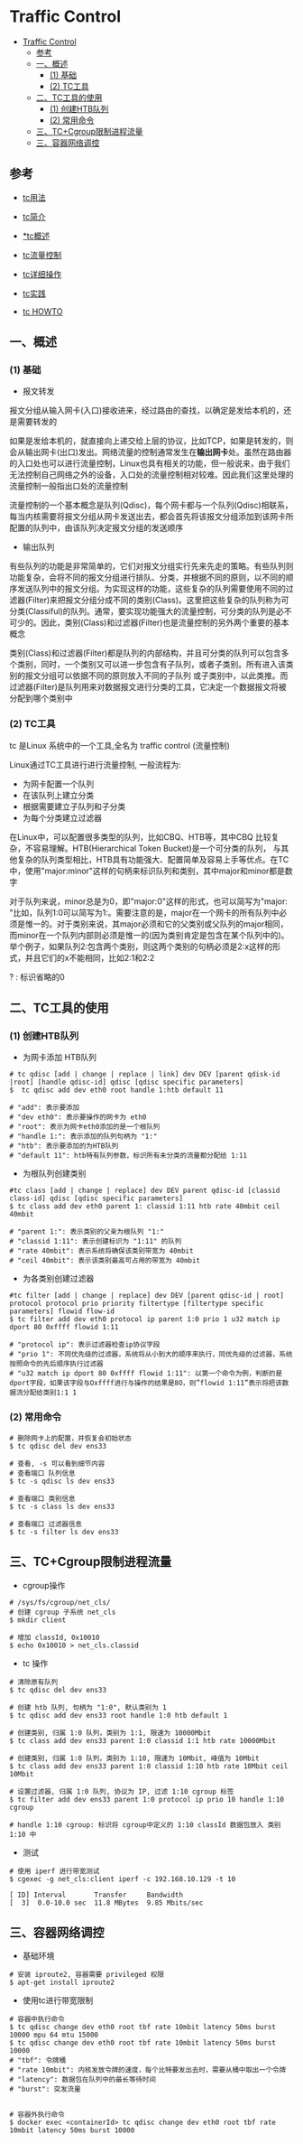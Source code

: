 # Traffic Control

- [Traffic Control](#traffic-control)
  - [参考](#参考)
  - [一、概述](#一概述)
    - [(1) 基础](#1-基础)
    - [(2) TC工具](#2-tc工具)
  - [二、TC工具的使用](#二tc工具的使用)
    - [(1) 创建HTB队列](#1-创建htb队列)
    - [(2) 常用命令](#2-常用命令)
  - [三、TC+Cgroup限制进程流量](#三tccgroup限制进程流量)
  - [三、容器网络调控](#三容器网络调控)

## 参考

- [tc用法](https://www.cnblogs.com/yulia/p/10346339.html)
- [tc简介](https://cloud.tencent.com/developer/article/1409664)
- [*tc概述](https://blog.csdn.net/qinyushuang/article/details/46611709)
- [tc流量控制](https://www.cnblogs.com/yhp-smarthome/p/11182683.html)
- [tc详细操作](https://blog.csdn.net/u011641885/article/details/45640313)

- [tc实践](http://perthcharles.github.io/2015/06/12/tc-tutorial/)
- [tc HOWTO](https://tldp.org/HOWTO/html_single/Traffic-Control-HOWTO/)

## 一、概述

### (1) 基础

- 报文转发

报文分组从输入网卡(入口)接收进来，经过路由的查找，以确定是发给本机的，还是需要转发的

如果是发给本机的，就直接向上递交给上层的协议，比如TCP，如果是转发的，则会从输出网卡(出口)发出。网络流量的控制通常发生在**输出网卡**处。虽然在路由器的入口处也可以进行流量控制，Linux也具有相关的功能，但一般说来，由于我们无法控制自己网络之外的设备，入口处的流量控制相对较难。因此我们这里处理的流量控制一般指出口处的流量控制

流量控制的一个基本概念是队列(Qdisc)，每个网卡都与一个队列(Qdisc)相联系，每当内核需要将报文分组从网卡发送出去，都会首先将该报文分组添加到该网卡所配置的队列中，由该队列决定报文分组的发送顺序

- 输出队列

有些队列的功能是非常简单的，它们对报文分组实行先来先走的策略。有些队列则功能复杂，会将不同的报文分组进行排队、分类，并根据不同的原则，以不同的顺序发送队列中的报文分组。为实现这样的功能，这些复杂的队列需要使用不同的过滤器(Filter)来把报文分组分成不同的类别(Class)。这里把这些复杂的队列称为可分类(Classiful)的队列。通常，要实现功能强大的流量控制，可分类的队列是必不可少的。因此，类别(Class)和过滤器(Filter)也是流量控制的另外两个重要的基本概念

类别(Class)和过滤器(Filter)都是队列的内部结构，并且可分类的队列可以包含多个类别，同时，一个类别又可以进一步包含有子队列，或者子类别。所有进入该类别的报文分组可以依据不同的原则放入不同的子队列 或子类别中，以此类推。而过滤器(Filter)是队列用来对数据报文进行分类的工具，它决定一个数据报文将被分配到哪个类别中

### (2) TC工具

tc 是Linux 系统中的一个工具,全名为 traffic control (流量控制)

Linux通过TC工具进行进行流量控制, 一般流程为:
   - 为网卡配置一个队列
   - 在该队列上建立分类
   - 根据需要建立子队列和子分类
   - 为每个分类建立过滤器

在Linux中，可以配置很多类型的队列，比如CBQ、HTB等，其中CBQ 比较复杂，不容易理解。HTB(Hierarchical Token Bucket)是一个可分类的队列， 与其他复杂的队列类型相比，HTB具有功能强大、配置简单及容易上手等优点。在TC中，使用"major:minor"这样的句柄来标识队列和类别，其中major和minor都是数字

对于队列来说，minor总是为0，即"major:0"这样的形式，也可以简写为"major: "比如，队列1:0可以简写为1:。需要注意的是，major在一个网卡的所有队列中必须是惟一的。对于类别来说，其major必须和它的父类别或父队列的major相同，而minor在一个队列内部则必须是惟一的(因为类别肯定是包含在某个队列中的)。举个例子，如果队列2:包含两个类别，则这两个类别的句柄必须是2:x这样的形式，并且它们的x不能相同，比如2:1和2:2

? : 标识省略的0

## 二、TC工具的使用

### (1) 创建HTB队列

- 为网卡添加 HTB队列

```shell
# tc qdisc [add | change | replace | link] dev DEV [parent qdisk-id |root] [handle qdisc-id] qdisc [qdisc specific parameters]
$  tc qdisc add dev eth0 root handle 1:htb default 11

# "add": 表示要添加
# "dev eth0": 表示要操作的网卡为 eth0
# "root": 表示为网卡eth0添加的是一个根队列
# "handle 1:": 表示添加的队列句柄为 "1:"
# "htb": 表示要添加的为HTB队列
# "default 11": htb特有队列参数，标识所有未分类的流量都分配给 1:11
```

- 为根队列创建类别

```shell
#tc class [add | change | replace] dev DEV parent qdisc-id [classid class-id] qdisc [qdisc specific parameters]
$ tc class add dev eth0 parent 1: classid 1:11 htb rate 40mbit ceil 40mbit

# "parent 1:": 表示类别的父亲为根队列 "1:"
# "classid 1:11": 表示创建标识为 "1:11" 的队列
# "rate 40mbit": 表示系统将确保该类别带宽为 40mbit
# "ceil 40mbit": 表示该类别最高可占用的带宽为 40mbit
```

- 为各类别创建过滤器
  
```shell
#tc filter [add | change | replace] dev DEV [parent qdisc-id | root] protocol protocol prio priority filtertype [filtertype specific parameters] flowid flow-id
$ tc filter add dev eth0 protocol ip parent 1:0 prio 1 u32 match ip dport 80 0xffff flowid 1:11

# "protocol ip": 表示过滤器检查ip协议字段
# "prio 1": 不同优先级的过滤器，系统将从小到大的顺序来执行，同优先级的过滤器，系统按照命令的先后顺序执行过滤器
# "u32 match ip dport 80 0xffff flowid 1:11": 以第一个命令为例，判断的是dport字段，如果该字段与Oxffff进行与操作的结果是8O，则”flowid 1:11”表示将把该数据流分配给类别1:1 1
```


### (2) 常用命令

```shell
# 删除网卡上的配置，并恢复会初始状态
$ tc qdisc del dev ens33 

# 查看, -s 可以看到细节内容
# 查看端口 队列信息
$ tc -s qdisc ls dev ens33 

# 查看端口 类别信息
$ tc -s class ls dev ens33

# 查看端口 过滤器信息
$ tc -s filter ls dev ens33

```


## 三、TC+Cgroup限制进程流量

- cgroup操作

```shell
# /sys/fs/cgroup/net_cls/
# 创建 cgroup 子系统 net_cls
$ mkdir client

# 增加 classId, 0x10010
$ echo 0x10010 > net_cls.classid

```

- tc 操作

```shell
# 清除原有队列
$ tc qdisc del dev ens33

# 创建 htb 队列, 句柄为 "1:0", 默认类别为 1
$ tc qdisc add dev ens33 root handle 1:0 htb default 1

# 创建类别, 归属 1:0 队列，类别为 1:1, 限速为 10000Mbit
$ tc class add dev ens33 parent 1:0 classid 1:1 htb rate 10000Mbit

# 创建类别, 归属 1:0 队列，类别为 1:10, 限速为 10Mbit, 峰值为 10Mbit
$ tc class add dev ens33 parent 1:0 classid 1:10 htb rate 10Mbit ceil 10Mbit

# 设置过滤器, 归属 1:0 队列, 协议为 IP, 过滤 1:10 cgroup 标签
$ tc filter add dev ens33 parent 1:0 protocol ip prio 10 handle 1:10 cgroup

# handle 1:10 cgroup: 标识将 cgroup中定义的 1:10 classId 数据包放入 类别 1:10 中

```

- 测试

```shell
# 使用 iperf 进行带宽测试
$ cgexec -g net_cls:client iperf -c 192.168.10.129 -t 10 

[ ID] Interval       Transfer     Bandwidth
[  3]  0.0-10.0 sec  11.8 MBytes  9.85 Mbits/sec

```

## 三、容器网络调控

- 基础环境

```shell
# 安装 iproute2, 容器需要 privileged 权限
$ apt-get install iproute2
```

- 使用tc进行带宽限制

```shell
# 容器中执行命令
$ tc qdisc change dev eth0 root tbf rate 10mbit latency 50ms burst 10000 mpu 64 mtu 15000
$ tc qdisc change dev eth0 root tbf rate 10mbit latency 50ms burst 10000 
# "tbf": 令牌桶
# "rate 10mbit": 内核发放令牌的速度，每个比特要发出去时，需要从桶中取出一个令牌
# "latency": 数据包在队列中的最长等待时间
# "burst": 突发流量


# 容器外执行命令
$ docker exec <containerId> tc qdisc change dev eth0 root tbf rate 10mbit latency 50ms burst 10000
```




